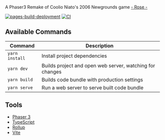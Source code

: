 A Phaser3 Remake of Coolio Niato's 2006 Newgrounds game [- Rose -](https://www.newgrounds.com/portal/view/383402)

[![pages-build-deployment](https://github.com/Christopher-Hsieh/blob-survivors/actions/workflows/pages/pages-build-deployment/badge.svg)](https://github.com/Christopher-Hsieh/blob-survivors/actions/workflows/pages/pages-build-deployment) 
[![CI](https://github.com/Christopher-Hsieh/blob-survivors/actions/workflows/main.yml/badge.svg)](https://github.com/Christopher-Hsieh/blob-survivors/actions/workflows/main.yml)



## Available Commands

| Command | Description |
|---------|-------------|
| `yarn install` | Install project dependencies |
| `yarn dev` | Builds project and open web server, watching for changes |
| `yarn build` | Builds code bundle with production settings  |
| `yarn serve` | Run a web server to serve built code bundle |

## Tools
- [Phaser 3](https://github.com/photonstorm/phaser)
- [TypeScript](https://www.typescriptlang.org/)
- [Rollup](https://rollupjs.org) 
- [Vite](https://vitejs.dev/)
